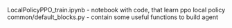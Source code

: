 LocalPolicyPPO_train.ipynb - notebook with code, that learn ppo local policy   
common/default_blocks.py - contain some useful functions to build agent
